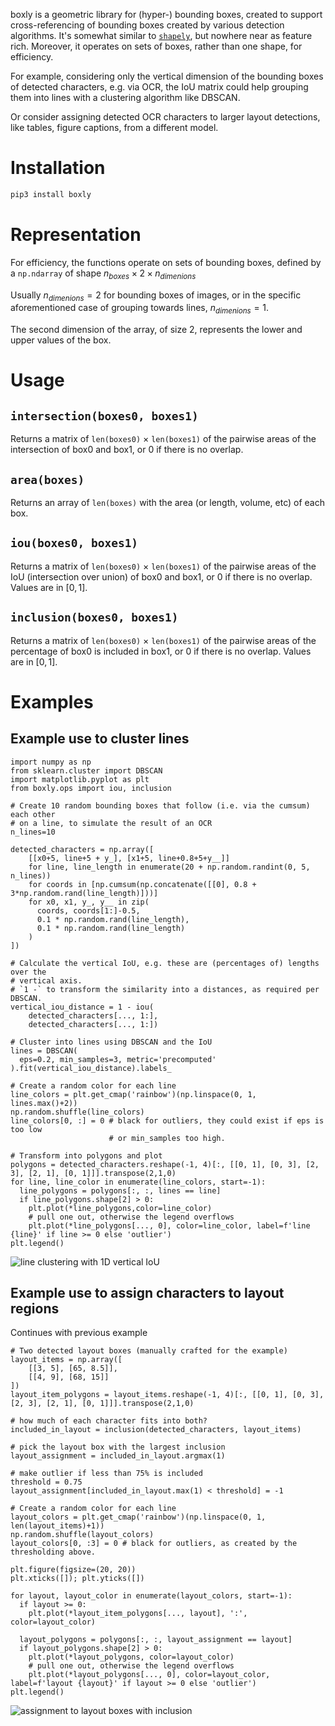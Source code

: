 boxly is a geometric library for (hyper-) bounding boxes, created to support cross-referencing of bounding boxes created by various detection algorithms. It's somewhat similar to [`shapely`](https://shapely.readthedocs.io/en/stable/), but nowhere near as feature rich. Moreover, it operates on sets of boxes, rather than one shape, for efficiency.

For example, considering only the vertical dimension of the bounding boxes of detected characters, e.g. via OCR, the IoU matrix could help grouping them into lines with a clustering algorithm like DBSCAN.

Or consider assigning detected OCR characters to larger layout detections, like tables, figure captions, from a different model.

# Installation

```bash
pip3 install boxly
```

# Representation

For efficiency, the functions operate on sets of bounding boxes, defined by a `np.ndarray` of shape $n_{boxes} \times 2 \times n_{dimenions}$

Usually $n_{dimenions}=2$ for bounding boxes of images, or in the specific aforementioned case of grouping towards lines, $n_{dimenions}=1$.

The second dimension of the array, of size 2, represents the lower and upper values of the box.

# Usage

## `intersection(boxes0, boxes1)`

Returns a matrix of `len(boxes0)` $\times$ `len(boxes1)` of the pairwise areas of the intersection of box0 and box1, or 0 if there is no overlap.

## `area(boxes)`

Returns an array of `len(boxes)` with the area (or length, volume, etc) of each box.

## `iou(boxes0, boxes1)`

Returns a matrix of `len(boxes0)` $\times$ `len(boxes1)` of the pairwise areas of the IoU (intersection over union) of box0 and box1, or 0 if there is no overlap. Values are in $[0, 1]$.

## `inclusion(boxes0, boxes1)`

Returns a matrix of `len(boxes0)` $\times$ `len(boxes1)` of the pairwise areas of the percentage of box0 is included in box1, or 0 if there is no overlap. Values are in $[0, 1]$.


# Examples

## Example use to cluster lines

```python3
import numpy as np
from sklearn.cluster import DBSCAN
import matplotlib.pyplot as plt
from boxly.ops import iou, inclusion

# Create 10 random bounding boxes that follow (i.e. via the cumsum) each other
# on a line, to simulate the result of an OCR
n_lines=10

detected_characters = np.array([
    [[x0+5, line+5 + y_], [x1+5, line+0.8+5+y__]]
    for line, line_length in enumerate(20 + np.random.randint(0, 5, n_lines))
    for coords in [np.cumsum(np.concatenate([[0], 0.8 + 3*np.random.rand(line_length)]))]
    for x0, x1, y_, y__ in zip(
      coords, coords[1:]-0.5,
      0.1 * np.random.rand(line_length),
      0.1 * np.random.rand(line_length)
    )
])

# Calculate the vertical IoU, e.g. these are (percentages of) lengths over the
# vertical axis.
# `1 -` to transform the similarity into a distances, as required per DBSCAN.
vertical_iou_distance = 1 - iou(
    detected_characters[..., 1:],
    detected_characters[..., 1:])

# Cluster into lines using DBSCAN and the IoU
lines = DBSCAN(
  eps=0.2, min_samples=3, metric='precomputed'
).fit(vertical_iou_distance).labels_

# Create a random color for each line
line_colors = plt.get_cmap('rainbow')(np.linspace(0, 1, lines.max()+2))
np.random.shuffle(line_colors)
line_colors[0, :] = 0 # black for outliers, they could exist if eps is too low
                      # or min_samples too high.

# Transform into polygons and plot
polygons = detected_characters.reshape(-1, 4)[:, [[0, 1], [0, 3], [2, 3], [2, 1], [0, 1]]].transpose(2,1,0)
for line, line_color in enumerate(line_colors, start=-1):
  line_polygons = polygons[:, :, lines == line]
  if line_polygons.shape[2] > 0:
    plt.plot(*line_polygons,color=line_color)
    # pull one out, otherwise the legend overflows
    plt.plot(*line_polygons[..., 0], color=line_color, label=f'line {line}' if line >= 0 else 'outlier')
plt.legend()
```

![line clustering with 1D vertical IoU](https://raw.githubusercontent.com/prhbrt/boxly/main/line-clustering.png)


## Example use to assign characters to layout regions

Continues with previous example

```python3
# Two detected layout boxes (manually crafted for the example)
layout_items = np.array([
    [[3, 5], [65, 8.5]],
    [[4, 9], [68, 15]]
])
layout_item_polygons = layout_items.reshape(-1, 4)[:, [[0, 1], [0, 3], [2, 3], [2, 1], [0, 1]]].transpose(2,1,0)

# how much of each character fits into both?
included_in_layout = inclusion(detected_characters, layout_items)

# pick the layout box with the largest inclusion
layout_assignment = included_in_layout.argmax(1)

# make outlier if less than 75% is included
threshold = 0.75
layout_assignment[included_in_layout.max(1) < threshold] = -1

# Create a random color for each line
layout_colors = plt.get_cmap('rainbow')(np.linspace(0, 1, len(layout_items)+1))
np.random.shuffle(layout_colors)
layout_colors[0, :3] = 0 # black for outliers, as created by the thresholding above.

plt.figure(figsize=(20, 20))
plt.xticks([]); plt.yticks([])

for layout, layout_color in enumerate(layout_colors, start=-1):
  if layout >= 0:
    plt.plot(*layout_item_polygons[..., layout], ':', color=layout_color)

  layout_polygons = polygons[:, :, layout_assignment == layout]
  if layout_polygons.shape[2] > 0:
    plt.plot(*layout_polygons, color=layout_color)
    # pull one out, otherwise the legend overflows
    plt.plot(*layout_polygons[..., 0], color=layout_color, label=f'layout {layout}' if layout >= 0 else 'outlier')
plt.legend()
```

![assignment to layout boxes with inclusion](https://raw.githubusercontent.com/prhbrt/boxly/main/layout-assignment.png)


